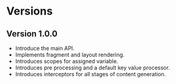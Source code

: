 # Versions

## Version 1.0.0

- Introduce the main API.
- Implements fragment and layout rendering.
- Introduces scopes for assigned variable.
- Introduces pre processing and a default key value processor.
- Introduces interceptors for all stages of content generation.